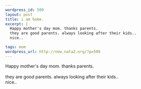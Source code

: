 ```yaml
--- 
wordpress_id: 509
layout: post
title: i am home.
excerpt: |
  Happy mother's day mom. thanks parents.
  they are good parents. always looking after their kids.. 
  nice.. 

tags: mom
wordpress_url: http://new.nata2.org/?p=509
---
```

Happy mother's day mom. thanks parents.
<br/><br/>they are good parents. always looking after their kids.. <br/>
nice.. 
